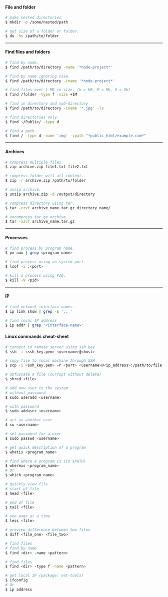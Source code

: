 
#### File and folder

```bash
# make nested directories
$ mkdir -p /some/nested/path

# get size of a folder or folder.
$ du -hs /path/to/folder
```


---

#### Find files and folders

```bash
# find by name.
$ find /path/to/directory -name '*node-project*'

# find by name ignoring case.
$ find /path/to/directory -iname '*node-project*'

# find files over 1 MB in size. (k = KB, M = Mb, G = Gb)
$ find /folder -type f -size +1M

# find in directory and sub-directory
$ find /path/to/directory -iname '*.jpg' -ls

# find directories only.
$ find ~/Public/ -type d

# find a path.
$ find / -type d -name 'img' -ipath "*public_html/example.com*"
```


---


#### Archives

```bash
# compress multiple files.
$ zip archive.zip file1.txt file2.txt

# compress folder will all content.
$ zip -r archive.zip /path/to/folder

# unzip archive.
$ unzip archive.zip -d /output/directory
```

```bash
# compress directory using tar.
$ tar -czvf archive_name.tar.gz directory_name/

# uncompress tar.gz archive.
$ tar -xzvf archive_name.tar.gz
```


---

#### Processes

```bash
# find process by program name.
$ px aux | grep <program-name>

# find process using an system port.
$ lsof -i :<port>

# kill a process using PID.
$ kill -9 <pid>
```


---

#### IP 

```bash
# find network interface names.
$ ip link show | grep -E '.: '

# find local IP address
$ ip addr | grep '<interface-name>'
```



#### Linux commands cheat-sheet

```bash
# connect to remote server using ssh key
$ ssh -i <ssh_key.pem> <username>@<host>
```

```bash
# copy file to local machine through SSH
$ scp -i <ssh_key.pem> -P <port> <username>@<ip_address>:/path/to/file ./<local_directory>
```

```bash
# obfuscate a file (currupt without delete)
$ shred <file>
```

```bash
# add new user to the system
# without password
$ sudo useradd <username>

# with password
$ sudo adduser <username>
```

```bash
# act as another user
$ su <username>
```

```bash
# set password for a user
$ sudo passwd <username>
```

```bash
# get quick description of a program
$ whatis <program_name>
```

```bash
# find where a program is (in $PATH)
$ whereis <program_name>
# Or
$ which <program_name>
```

```bash
# quickly view file
# start of file
$ head <file>

# end of file 
$ tail <file>

# one page at a time
$ less <file>
```

```bash
# preview difference between two files
$ diff <file_one> <file_two>
```

```bash
# find files
# find by name
$ find <dir> -name <pattern>

# find files
$ find <dir> -type f -name <pattern>
```

```bash
# get local IP (package: net-tools)
$ ifconfig 
# Or
$ ip address
```

